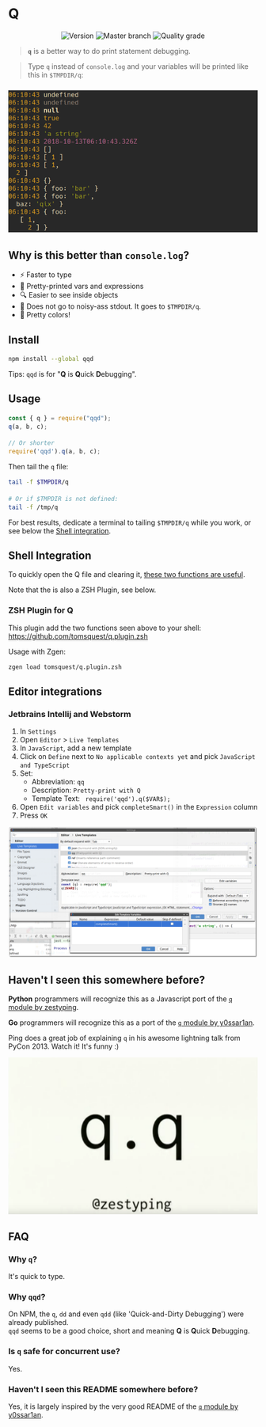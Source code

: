 # Q

<div align="center">

![Version](https://img.shields.io/npm/v/qqd.svg?style=for-the-badge)
![Master branch](https://img.shields.io/circleci/project/github/tomsquest/q.js/master.svg?style=for-the-badge)
![Quality grade](https://img.shields.io/codacy/grade/3f3e1c584e644410a17475779125a671/master.svg?style=for-the-badge)

</div>

> **`q`** is a better way to do print statement debugging.

> Type `q` instead of `console.log` and your variables will be printed like this in `$TMPDIR/q`:

<h3 align="center">

![output sample](docs/output_sample.png)

</h3>

## Why is this better than `console.log`?

* :zap: Faster to type
* :bento: Pretty-printed vars and expressions
* :mag: Easier to see inside objects
* :see_no_evil: Does not go to noisy-ass stdout. It goes to `$TMPDIR/q`.
* :art: Pretty colors!

## Install

```sh
npm install --global qqd
```

Tips: `qqd` is for "**Q** is **Q**uick **D**ebugging".

## Usage

```js
const { q } = require("qqd");
q(a, b, c);

// Or shorter
require('qqd').q(a, b, c);
```

Then tail the `q` file:

```bash
tail -f $TMPDIR/q

# Or if $TMPDIR is not defined:
tail -f /tmp/q
```

For best results, dedicate a terminal to tailing `$TMPDIR/q` while you work, or see below the [Shell integration](#shell-integration).

## Shell Integration

To quickly open the Q file and clearing it, [these two functions are useful](https://raw.githubusercontent.com/tomsquest/q.plugin.zsh/master/q.plugin.zsh). 

Note that the is also a ZSH Plugin, see below.

### ZSH Plugin for Q

This plugin add the two functions seen above to your shell: https://github.com/tomsquest/q.plugin.zsh

Usage with Zgen:

```bash
zgen load tomsquest/q.plugin.zsh
```

## Editor integrations

### Jetbrains Intellij and Webstorm

1. In `Settings`
1. Open `Editor` > `Live Templates`
1. In `JavaScript`, add a new template
1. Click on `Define` next to `No applicable contexts yet` and pick `JavaScript and TypeScript`
1. Set:
    - Abbreviation: `qq`
    - Description: `Pretty-print with Q`
    - Template Text: `
    require('qqd').q($VAR$);`
1. Open `Edit variables` and pick `completeSmart()` in the `Expression` column
1. Press `OK`

![Add live template in Jetbrains Intellij](docs/jetbrains_add_live_template.png)

## Haven't I seen this somewhere before?

**Python** programmers will recognize this as a Javascript port of the [`q` module by zestyping](https://github.com/zestyping/q).

**Go** programmers will recognize this as a port of the [`q` module by y0ssar1an](https://github.com/y0ssar1an/q).

Ping does a great job of explaining `q` in his awesome lightning talk from PyCon 2013. Watch it! It's funny :)

[![ping's PyCon 2013 lightning talk](docs/q_presentation.png)](https://youtu.be/OL3De8BAhME?t=25m14s)

## FAQ

### Why `q`?

It's quick to type.

### Why `qqd`?

On NPM, the `q`, `dd` and even `qdd` (like 'Quick-and-Dirty Debugging') were already published.  
`qqd` seems to be a good choice, short and meaning **Q** is **Q**uick **D**ebugging.

### Is `q` safe for concurrent use?

Yes.

### Haven't I seen this README somewhere before?

Yes, it is largely inspired by the very good README of the [`q` module by y0ssar1an](https://github.com/y0ssar1an/q).
